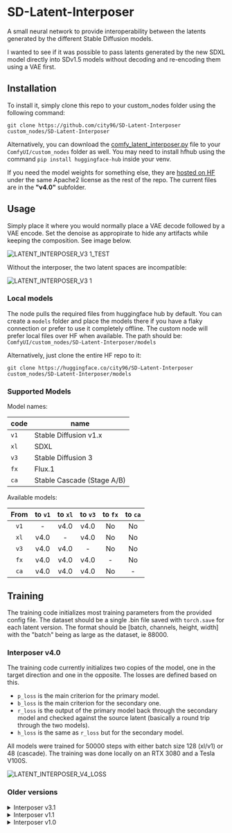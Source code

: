 # SD-Latent-Interposer
A small neural network to provide interoperability between the latents generated by the different Stable Diffusion models.

I wanted to see if it was possible to pass latents generated by the new SDXL model directly into SDv1.5 models without decoding and re-encoding them using a VAE first.

## Installation
To install it, simply clone this repo to your custom_nodes folder using the following command:
```
git clone https://github.com/city96/SD-Latent-Interposer custom_nodes/SD-Latent-Interposer
```

Alternatively, you can download the [comfy_latent_interposer.py](https://github.com/city96/SD-Latent-Interposer/raw/main/comfy_latent_interposer.py) file to your `ComfyUI/custom_nodes` folder as well. You may need to install hfhub using the command `pip install huggingface-hub` inside your venv.

If you need the model weights for something else, they are [hosted on HF](https://huggingface.co/city96/SD-Latent-Interposer/tree/main) under the same Apache2 license as the rest of the repo. The current files are in the **"v4.0"** subfolder.

## Usage
Simply place it where you would normally place a VAE decode followed by a VAE encode. Set the denoise as appropirate to hide any artifacts while keeping the composition. See image below.

![LATENT_INTERPOSER_V3 1_TEST](https://github.com/city96/SD-Latent-Interposer/assets/125218114/849574b4-2565-4090-85d3-ae63ab425ee2)

Without the interposer, the two latent spaces are incompatible:

![LATENT_INTERPOSER_V3 1](https://github.com/city96/SD-Latent-Interposer/assets/125218114/13e2c01f-580e-4ecb-af1f-b6b21699127b)

### Local models
The node pulls the required files from huggingface hub by default. You can create a `models` folder and place the models there if you have a flaky connection or prefer to use it completely offline. The custom node will prefer local files over HF when available. The path should be: `ComfyUI/custom_nodes/SD-Latent-Interposer/models`

Alternatively, just clone the entire HF repo to it:
```
git clone https://huggingface.co/city96/SD-Latent-Interposer custom_nodes/SD-Latent-Interposer/models
```

### Supported Models

Model names:

| code | name                       |
| ---- | -------------------------- |
| `v1` | Stable Diffusion v1.x      |
| `xl` | SDXL                       |
| `v3` | Stable Diffusion 3         |
| `fx` | Flux.1                     |
| `ca` | Stable Cascade (Stage A/B) |

Available models:

| From | to `v1` | to `xl` | to `v3` | to `fx` | to `ca` |
|:----:|:-------:|:-------:|:-------:|:-------:|:-------:|
| `v1` |    -    |  v4.0   |  v4.0   |   No    |   No    |
| `xl` |  v4.0   |    -    |  v4.0   |   No    |   No    |
| `v3` |  v4.0   |  v4.0   |    -    |   No    |   No    |
| `fx` |  v4.0   |  v4.0   |  v4.0   |    -    |   No    |
| `ca` |  v4.0   |  v4.0   |  v4.0   |   No    |    -    |

## Training

The training code initializes most training parameters from the provided config file. The dataset should be a single .bin file saved with `torch.save` for each latent version. The format should be [batch, channels, height, width] with the "batch" being as large as the dataset, ie 88000.

### Interposer v4.0

The training code currently initializes two copies of the model, one in the target direction and one in the opposite. The losses are defined based on this.

- `p_loss` is the main criterion for the primary model.
- `b_loss` is the main criterion for the secondary one.
- `r_loss` is the output of the primary model back through the secondary model and checked against the source latent (basically a round trip through the two models).
- `h_loss` is the same as `r_loss` but for the secondary model.

All models were trained for 50000 steps with either batch size 128 (xl/v1) or 48 (cascade). 
The training was done locally on an RTX 3080 and a Tesla V100S.

![LATENT_INTERPOSER_V4_LOSS](https://github.com/city96/SD-Latent-Interposer/assets/125218114/3a0d8920-ed48-42f0-96c9-897263525efb)

### Older versions

<details><summary>Interposer v3.1</summary>

### Interposer v3.1

This is basically a complete rewrite. Replaced the mediocre bunch of conv2d layers with something that looks more like a proper neural network. No VGG loss because I still don't have a better GPU.

Training was done on combined Flickr2K + DIV2K, with each image being processed into 6 1024x1024 segments. Padded with some of my random images for a total of 22,000 source images in the dataset.

I think I got rid of most of the XL artifacts, but the color/hue/saturation shift issues are still there. I actually saved the optimizer state this time so I might be able to do 100K steps with visual loss on my P40s. Hopefully they won't burn up.

v3.0 was 500k steps at a constant LR of 1e-4, v3.1 was 1M steps using a CosineAnnealingLR to drop the learning rate towards the end. Both used AdamW.

![INTERPOSER_V3 1](https://github.com/city96/SD-Latent-Interposer/assets/125218114/daff0ae2-4739-4cef-ba54-ac1d156d3388)

</details>

<details><summary>Interposer v1.1</summary>

### Interposer v1.1
This is the second release using the "spaceship" architecture. It was trained on the Flickr2K dataset and was continued from the v1.0 checkpoint.
Overall, it seems to perform a lot better, especially for real life photos. I also investigated the odd v1->xl artifacts but in the end it seems [inherent to the VAE decoder stage.](https://github.com/comfyanonymous/ComfyUI/issues/1116)

![loss](https://github.com/city96/SD-Latent-Interposer/assets/125218114/e890420f-cebd-4f88-b243-62560b8384e5)

</details>


<details><summary>Interposer v1.0</summary>

### Interposer v1.0 
Not sure why the training loss is so different, it might be due to the """highly curated""" dataset of 1000 random images from my Downloads folder that I used to train it.

I probably should've just grabbed LAION.

I also trained a v1-to-v2 mode, before realizing v1 and v2 shared the same latent space. Oh well.

![loss](https://github.com/city96/SD-Latent-Interposer/assets/125218114/f92c399b-a823-4521-b09b-8bdc3795f1ea)
  
![xl-to-v1_interposer](https://github.com/city96/SD-Latent-Interposer/assets/125218114/0d963bc5-570f-4ebe-95db-16e261f05e48)
  
</details>

</details>
